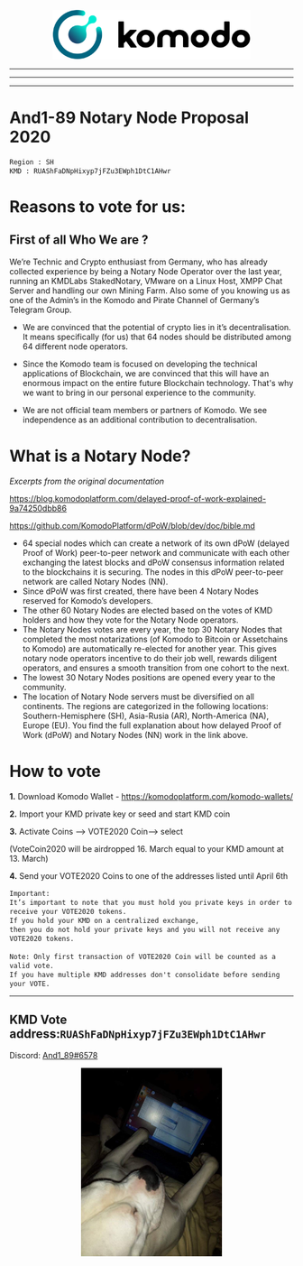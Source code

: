 


<p align="center">
  <img width="350" src="Banner1.png" />

  ---
  ---
  ---
  
# And1-89 Notary Node Proposal 2020
```
Region : SH
KMD : RUAShFaDNpHixyp7jFZu3EWph1DtC1AHwr
```




# Reasons to vote for us:


##  First of all Who We are ? 

We’re  Technic and Crypto enthusiast from Germany, who has already collected experience by being a Notary Node Operator over the last year, running an KMDLabs StakedNotary, VMware on a Linux Host, XMPP Chat Server and handling our own Mining Farm. Also some of you knowing us as one of the Admin’s in the Komodo and Pirate Channel of Germany’s Telegram Group.

* We are convinced that the potential of crypto lies in it’s decentralisation. It means specifically (for us) that 64 nodes should be distributed among 64 different node operators.

* Since the Komodo team is focused on developing the technical applications of  Blockchain, we are convinced that this will have an enormous impact on the entire future Blockchain technology. That's why we want to bring in our personal experience to the community.

* We are not official team members or partners of Komodo. We see independence as an additional contribution to decentralisation.

# What is a Notary Node?

*Excerpts from the original documentation*

https://blog.komodoplatform.com/delayed-proof-of-work-explained-9a74250dbb86

https://github.com/KomodoPlatform/dPoW/blob/dev/doc/bible.md

* 64 special nodes which can create a network of its own dPoW (delayed Proof of Work) peer-to-peer network and communicate with each other exchanging the latest blocks and dPoW consensus information related to the blockchains it is securing. The nodes in this dPoW peer-to-peer network are called Notary Nodes (NN).
* Since dPoW was first created, there have been 4 Notary Nodes reserved for Komodo’s developers.
* The other 60 Notary Nodes are elected based on the votes of KMD holders and how they vote for the Notary Node operators.
* The Notary Nodes votes are every year, the top 30 Notary Nodes that completed the most notarizations (of Komodo to Bitcoin or Assetchains to Komodo) are automatically re-elected for another year. This gives notary node operators incentive to do their job well, rewards diligent operators, and ensures a smooth transition from one cohort to the next.
* The lowest 30 Notary Nodes positions are opened every year to the community.
* The location of Notary Node servers must be diversified on all continents. The regions are categorized in the following locations: Southern-Hemisphere (SH), Asia-Rusia (AR), North-America (NA), Europe (EU).
You find the full explanation about how delayed Proof of Work (dPoW) and Notary Nodes (NN) work in the link above.


# How to vote ##

**1.** Download Komodo Wallet - https://komodoplatform.com/komodo-wallets/

**2.** Import your KMD private key or seed and start KMD coin

**3.** Activate Coins --> VOTE2020 Coin--> select

(VoteCoin2020 will be airdropped 16. March equal to your KMD amount at 13. March)

**4.** Send your VOTE2020 Coins to one of the addresses listed until April 6th 

```
Important:
It’s important to note that you must hold you private keys in order to receive your VOTE2020 tokens.
If you hold your KMD on a centralized exchange,
then you do not hold your private keys and you will not receive any VOTE2020 tokens.

Note: Only first transaction of VOTE2020 Coin will be counted as a valid vote.
If you have multiple KMD addresses don't consolidate before sending your VOTE.
```
 

----

**KMD  Vote address:**```RUAShFaDNpHixyp7jFZu3EWph1DtC1AHwr```
----


Discord: [And1_89#6578](https://komodoplatform.com/discord)









<p align="center">
  <img width="250" src="dog.jpg" />
  
  
